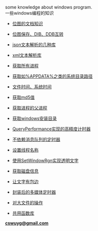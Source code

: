some knowledge about windows program.  
一些windows编程的知识  

- [位图的文档知识](./bitmap_knowledge)
- [位图保存、DIB、DDB互转](./bitmap_save_DIB_DDB)
- [json文本解析的几种库](./cpp_json_parse)
- [xml文本解析库](./cpp_xml_parse) 
- [获取所有进程](./get_all_process) 
- [获取如%APPDATA%之类的系统目录路径](./get_appdata) 
- [文件时间、系统时间](./get_file_time)
- [获取md5值](./get_md5)
- [获取进程的父进程](./get_parent_process)
- [获取windows安装目录](./get_window_install_dir)
- [QueryPerformance实现的高精度计时器](./hight_performance_time_calc)
- [不依赖消息队列的定时器](./no_user_timer)
- [设置线程名称](./set_thread_name)
- [使用SetWindowRgn实现透明文字](./use_rgn_api_to_transparent)  
- [获取磁盘信息](./get_disk_space)
- [让文字有包边](./word_shadow)  
- [封装后的多媒体定时器](./multi_media_timer_test) 
- [对大文件的操作](./big_file_operate) 





  
  

- [共用函数库](./utility)  




**cswuyg@gmail.com**  